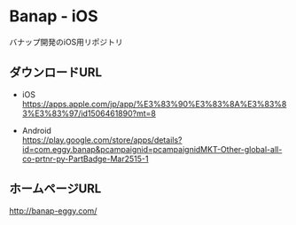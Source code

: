 # Banap - iOS

バナップ開発のiOS用リポジトリ

## ダウンロードURL

- iOS  
https://apps.apple.com/jp/app/%E3%83%90%E3%83%8A%E3%83%83%E3%83%97/id1506461890?mt=8

- Android  
https://play.google.com/store/apps/details?id=com.eggy.banap&pcampaignid=pcampaignidMKT-Other-global-all-co-prtnr-py-PartBadge-Mar2515-1

## ホームページURL
http://banap-eggy.com/
